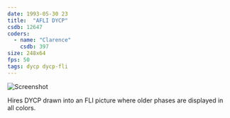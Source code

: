 ```yaml
---
date: 1993-05-30 23
title:  "AFLI DYCP"
csdb: 12647
coders:
  - name: "Clarence"
    csdb: 397
size: 248x64
fps: 50
tags: dycp dycp-fli
---
```

![Screenshot](/c64wrd/cadgers/flatline/fli-dycp.png)

Hires DYCP drawn into an FLI picture where older phases are displayed in all colors.

<!--more-->
